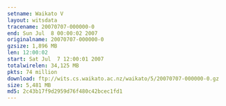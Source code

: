 ```yaml
---
setname: Waikato V
layout: witsdata
tracename: 20070707-000000-0
end: Sun Jul  8 00:00:02 2007
originalname: 20070707-000000-0
gzsize: 1,896 MB
len: 12:00:02
start: Sat Jul  7 12:00:01 2007
totalwirelen: 34,125 MB
pkts: 74 million
download: ftp://wits.cs.waikato.ac.nz/waikato/5/20070707-000000-0.gz
size: 5,481 MB
md5: 2c43b17f9d2959d76f480c42bcec1fd1
---
```

